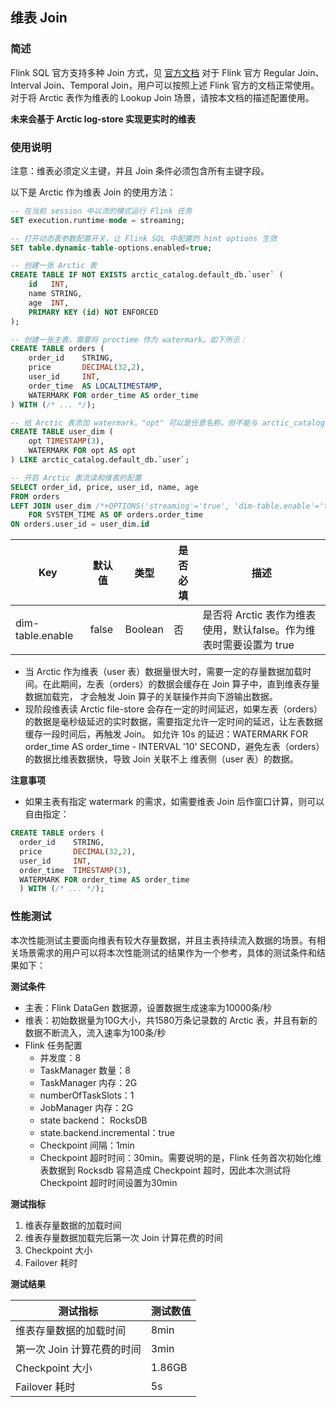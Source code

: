 ## 维表 Join
### 简述

Flink SQL 官方支持多种 Join 方式，见 [官方文档](https://nightlies.apache.org/flink/flink-docs-release-1.14/docs/dev/table/sql/queries/joins/)
对于 Flink 官方 Regular Join、Interval Join、Temporal Join，用户可以按照上述 Flink 官方的文档正常使用。
对于将 Arctic 表作为维表的 Lookup Join 场景，请按本文档的描述配置使用。

**未来会基于 Arctic log-store 实现更实时的维表**

### 使用说明

注意：维表必须定义主键，并且 Join 条件必须包含所有主键字段。

以下是 Arctic 作为维表 Join 的使用方法：

```sql
-- 在当前 session 中以流的模式运行 Flink 任务
SET execution.runtime-mode = streaming;

-- 打开动态表参数配置开关，让 Flink SQL 中配置的 hint options 生效
SET table.dynamic-table-options.enabled=true;

-- 创建一张 Arctic 表
CREATE TABLE IF NOT EXISTS arctic_catalog.default_db.`user` (
    id   INT,
    name STRING,
    age  INT,
    PRIMARY KEY (id) NOT ENFORCED
);

-- 创建一张主表，需要将 proctime 作为 watermark。如下所示：
CREATE TABLE orders (
    order_id    STRING,
    price       DECIMAL(32,2),
    user_id     INT,
    order_time  AS LOCALTIMESTAMP,
    WATERMARK FOR order_time AS order_time
) WITH (/* ... */);

-- 给 Arctic 表添加 watermark。"opt" 可以是任意名称，但不能与 arctic_catalog.default_db.`user` 已有字段同名
CREATE TABLE user_dim (
    opt TIMESTAMP(3),
    WATERMARK FOR opt AS opt
) LIKE arctic_catalog.default_db.`user`;

-- 开启 Arctic 表流读和维表的配置
SELECT order_id, price, user_id, name, age 
FROM orders
LEFT JOIN user_dim /*+OPTIONS('streaming'='true', 'dim-table.enable'='true')*/
    FOR SYSTEM_TIME AS OF orders.order_time
ON orders.user_id = user_dim.id

```

|Key|默认值|类型|是否必填|描述|
|--- |--- |--- |--- |--- |
|dim-table.enable|false|Boolean|否|是否将 Arctic 表作为维表使用，默认false。作为维表时需要设置为 true|

- 当 Arctic 作为维表（user 表）数据量很大时，需要一定的存量数据加载时间。在此期间，左表（orders）的数据会缓存在 Join 算子中，直到维表存量数据加载完，
才会触发 Join 算子的关联操作并向下游输出数据。
- 现阶段维表读 Arctic file-store 会存在一定的时间延迟，如果左表（orders）的数据是毫秒级延迟的实时数据，需要指定允许一定时间的延迟，让左表数据缓存一段时间后，再触发 Join。
如允许 10s 的延迟：WATERMARK FOR order_time AS order_time - INTERVAL '10' SECOND，避免左表（orders）的数据比维表数据快，导致 Join 关联不上
维表侧（user 表）的数据。

**注意事项**

- 如果主表有指定 watermark 的需求，如需要维表 Join 后作窗口计算，则可以自由指定：
```sql
CREATE TABLE orders (
  order_id    STRING,
  price       DECIMAL(32,2),
  user_id     INT,
  order_time  TIMESTAMP(3),
  WATERMARK FOR order_time AS order_time
  ) WITH (/* ... */);
```

### 性能测试
本次性能测试主要面向维表有较大存量数据，并且主表持续流入数据的场景。有相关场景需求的用户可以将本次性能测试的结果作为一个参考，具体的测试条件和结果如下：

**测试条件**

* 主表：Flink DataGen 数据源，设置数据生成速率为10000条/秒
* 维表：初始数据量为10G大小，共1580万条记录数的 Arctic 表，并且有新的数据不断流入，流入速率为100条/秒
* Flink 任务配置
    * 并发度：8
    * TaskManager 数量：8
    * TaskManager 内存：2G
    * numberOfTaskSlots：1
    * JobManager 内存：2G
    * state backend： RocksDB
    * state.backend.incremental：true
    * Checkpoint 间隔：1min
    * Checkpoint 超时时间：30min。需要说明的是，Flink 任务首次初始化维表数据到 Rocksdb 容易造成 Checkpoint 超时，因此本次测试将 Checkpoint 超时时间设置为30min

**测试指标**

1. 维表存量数据的加载时间
2. 维表存量数据加载完后第一次 Join 计算花费的时间
3. Checkpoint 大小
4. Failover 耗时

**测试结果**

| 测试指标             | 测试数值   |
|------------------|--------|
| 维表存量数据的加载时间      | 8min   |
| 第一次 Join 计算花费的时间 | 3min   |
| Checkpoint 大小    | 1.86GB |
| Failover 耗时      | 5s     |